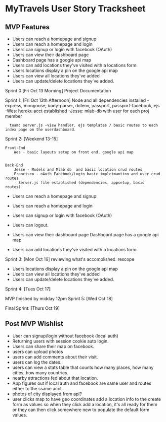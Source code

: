 # MyTravels  User Story Tracksheet

## MVP Features

* Users can reach a homepage and signup
* Users can reach a homepage and login
* Users can signup or login with facebook (OAuth)
* Users can view their dashboard page
* Dashboard page has a google api map 
* Users can add locations they've visited with a locations form
* Users locations display a pin on the google api map
* Users can view all locations they've added
* Users can update/delete locations they've added. 




Sprint 0 [Fri Oct 13 Morning] 
    Project Documentation 


Sprint 1: [Fri Oct 13th Afternoon]
    Node and all dependencies installed 
      -express, mongoose, body-parser, dotenv, passport, passport-facebook, ejs
      -Wes: heroku acct established
      -Jesse: mlab-db with user for each proj member 

      team: server.js -view handler, ejs templates / basic routes to each index page on the userdashboard. 


Sprint 2: [Weekend 13-15]
    
    Front-End
        Wes - basic layouts setup on front end, google api map


    Back-End
        Jesse - Models and Mlab db  and basic location crud routes
        Francisco - oAuth Facebook/Login basic impletmantion and user crud routes
        - Server.js file established (dependencies, appsetup, basic routes)


* Users can reach a homepage and signup
* Users can reach a homepage and login
* Users can signup or login with facebook (OAuth)
* Users can logout. 

* Users can view their dashboard page
 Dashboard page has a google api map 
* Users can add locations they've visited with a locations form

Sprint 3: [Mon Oct 16]
    reviewing what's accomplished. rescope

* Users locations display a pin on the google api map
* Users can view all locations they've added
* Users can update/delete locations they've added. 


Sprint 4: [Tues Oct 17]

MVP finished by midday 12pm
Sprint 5: [Wed Oct 18]

Final Sprint: [Thurs Oct 19]








## Post MVP Wishlist
* User can signup/login without facebook (local auth)
* Returning users with session cookie auto login.
* Users can share their map on facebook.
* users can upload photos
* users can add comments about their visit.
* users can log the dates.
* users can view a stats table that counts how many places, how many cities, how many countries.
* nearby attractions fed about that location. 
* App figures out if local auth and facebook are same user and routes either to the ssame acct
* photos of city displayed from api? 
* user clicks map to have geo coordinates add a location info to the create form as values so when they click add a location, it's all ready for them or they can then click somewhere new to populate the default form values. 

